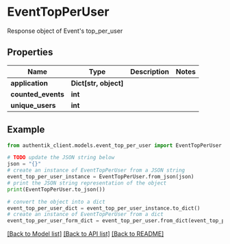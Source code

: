 # EventTopPerUser

Response object of Event's top_per_user

## Properties

Name | Type | Description | Notes
------------ | ------------- | ------------- | -------------
**application** | **Dict[str, object]** |  | 
**counted_events** | **int** |  | 
**unique_users** | **int** |  | 

## Example

```python
from authentik_client.models.event_top_per_user import EventTopPerUser

# TODO update the JSON string below
json = "{}"
# create an instance of EventTopPerUser from a JSON string
event_top_per_user_instance = EventTopPerUser.from_json(json)
# print the JSON string representation of the object
print(EventTopPerUser.to_json())

# convert the object into a dict
event_top_per_user_dict = event_top_per_user_instance.to_dict()
# create an instance of EventTopPerUser from a dict
event_top_per_user_form_dict = event_top_per_user.from_dict(event_top_per_user_dict)
```
[[Back to Model list]](../README.md#documentation-for-models) [[Back to API list]](../README.md#documentation-for-api-endpoints) [[Back to README]](../README.md)



